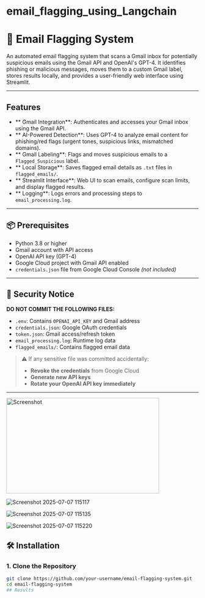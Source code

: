 # email_flagging_using_Langchain
# 📧 Email Flagging System

An automated email flagging system that scans a Gmail inbox for potentially suspicious emails using the Gmail API and OpenAI's GPT-4. It identifies phishing or malicious messages, moves them to a custom Gmail label, stores results locally, and provides a user-friendly web interface using Streamlit.

---

##  Features

- ** Gmail Integration**: Authenticates and accesses your Gmail inbox using the Gmail API.
- ** AI-Powered Detection**: Uses GPT-4 to analyze email content for phishing/red flags (urgent tones, suspicious links, mismatched domains).
- ** Gmail Labeling**: Flags and moves suspicious emails to a `Flagged_Suspicious` label.
- ** Local Storage**: Saves flagged email details as `.txt` files in `flagged_emails/`.
- ** Streamlit Interface**: Web UI to scan emails, configure scan limits, and display flagged results.
- ** Logging**: Logs errors and processing steps to `email_processing.log`.

---

## 📦 Prerequisites

- Python 3.8 or higher
- Gmail account with API access
- OpenAI API key (GPT-4)
- Google Cloud project with Gmail API enabled
- `credentials.json` file from Google Cloud Console *(not included)*

---

## 🔐 Security Notice

**DO NOT COMMIT THE FOLLOWING FILES:**

- `.env`: Contains `OPENAI_API_KEY` and Gmail address
- `credentials.json`: Google OAuth credentials
- `token.json`: Gmail access/refresh token
- `email_processing.log`: Runtime log data
- `flagged_emails/`: Contains flagged email data

> ⚠ If any sensitive file was committed accidentally:
> - **Revoke the credentials** from Google Cloud
> - **Generate new API keys**
> - **Rotate your OpenAI API key immediately**

---

<img src="![Screenshot 2025-07-07 115117](https://github.com/user-attachments/assets/b89935d9-adb0-4547-bd80-dc2cb433bd08)" alt="Screenshot" width="400" height="250"/>

![Screenshot 2025-07-07 115117](https://github.com/user-attachments/assets/b89935d9-adb0-4547-bd80-dc2cb433bd08)


![Screenshot 2025-07-07 115135](https://github.com/user-attachments/assets/58602a9b-7ed2-456c-b589-91eaaa93dff1)

![Screenshot 2025-07-07 115220](https://github.com/user-attachments/assets/10a8055f-b5e2-43d4-82a9-78eade4dab4d)


## 🛠 Installation

### 1. Clone the Repository

```bash
git clone https://github.com/your-username/email-flagging-system.git
cd email-flagging-system
## Results
